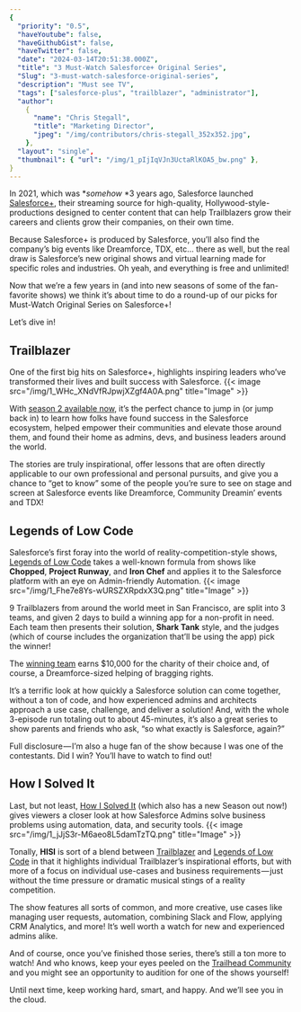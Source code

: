 ```yaml
---
{
  "priority": "0.5",
  "haveYoutube": false,
  "haveGithubGist": false,
  "haveTwitter": false,
  "date": "2024-03-14T20:51:38.000Z",
  "title": "3 Must-Watch Salesforce+ Original Series",
  "Slug": "3-must-watch-salesforce-original-series",
  "description": "Must see TV",
  "tags": ["salesforce-plus", "trailblazer", "administrator"],
  "author":
    {
      "name": "Chris Stegall",
      "title": "Marketing Director",
      "jpeg": "/img/contributors/chris-stegall_352x352.jpg",
    },
  "layout": "single",
  "thumbnail": { "url": "/img/1_pIjIqVJn3UctaRlKOA5_bw.png" },
}
---
```


In 2021, which was \*_somehow_ \*3 years ago, Salesforce launched [Salesforce+](https://www.salesforce.com/plus/), their streaming source for high-quality, Hollywood-style-productions designed to center content that can help Trailblazers grow their careers and clients grow their companies, on their own time.

Because Salesforce+ is produced by Salesforce, you’ll also find the company’s big events like Dreamforce, TDX, etc… there as well, but the real draw is Salesforce’s new original shows and virtual learning made for specific roles and industries. Oh yeah, and everything is free and unlimited!

Now that we’re a few years in (and into new seasons of some of the fan-favorite shows) we think it’s about time to do a round-up of our picks for Must-Watch Original Series on Salesforce+!

Let’s dive in!

## Trailblazer

One of the first big hits on Salesforce+, [](https://www.salesforce.com/plus/series/trailblazer)highlights inspiring leaders who’ve transformed their lives and built success with Salesforce.
{{< image src="/img/1_WHc_XNdVfRJpwjXZgf4A0A.png" title="Image" >}}

With [season 2 available now](https://www.salesforce.com/plus/series/trailblazer), it’s the perfect chance to jump in (or jump back in) to learn how folks have found success in the Salesforce ecosystem, helped empower their communities and elevate those around them, and found their home as admins, devs, and business leaders around the world.

The stories are truly inspirational, offer lessons that are often directly applicable to our own professional and personal pursuits, and give you a chance to “get to know” some of the people you’re sure to see on stage and screen at Salesforce events like Dreamforce, Community Dreamin’ events and TDX!

## Legends of Low Code

Salesforce’s first foray into the world of reality-competition-style shows, [Legends of Low Code](https://www.salesforce.com/plus/series/legends_of_low_code) takes a well-known formula from shows like **Chopped**, **Project Runway**, and **Iron Chef** and applies it to the Salesforce platform with an eye on Admin-friendly Automation.
{{< image src="/img/1_Fhe7e8Ys-wURSZXRpdxX3Q.png" title="Image" >}}

9 Trailblazers from around the world meet in San Francisco, are split into 3 teams, and given 2 days to build a winning app for a non-profit in need. Each team then presents their solution, **Shark Tank** style, and the judges (which of course includes the organization that’ll be using the app) pick the winner!

The [winning team](https://www.salesforce.com/plus/series/legends_of_low_code) earns $10,000 for the charity of their choice and, of course, a Dreamforce-sized helping of bragging rights.

It’s a terrific look at how quickly a Salesforce solution can come together, without a ton of code, and how experienced admins and architects approach a use case, challenge, and deliver a solution! And, with the whole 3-episode run totaling out to about 45-minutes, it’s also a great series to show parents and friends who ask, “so what exactly is Salesforce, again?”

Full disclosure — I’m also a huge fan of the show because I was one of the contestants. Did I win? You’ll have to watch to find out!

## How I Solved It

Last, but not least, [How I Solved It](https://www.salesforce.com/plus/series/how_i_solved_it) (which also has a new Season out now!) gives viewers a closer look at how Salesforce Admins solve business problems using automation, data, and security tools.
{{< image src="/img/1_jJjS3r-M6aeo8L5damTzTQ.png" title="Image" >}}

Tonally, **HISI** is sort of a blend between [Trailblazer](https://www.salesforce.com/plus/series/trailblazer) and [Legends of Low Code](https://www.salesforce.com/plus/series/legends_of_low_code) in that it highlights individual Trailblazer’s inspirational efforts, but with more of a focus on individual use-cases and business requirements — just without the time pressure or dramatic musical stings of a reality competition.

The show features all sorts of common, and more creative, use cases like managing user requests, automation, combining Slack and Flow, applying CRM Analytics, and more! It’s well worth a watch for new and experienced admins alike.

And of course, once you’ve finished those series, there’s still a ton more to watch! And who knows, keep your eyes peeled on the [Trailhead Community](https://trailhead.salesforce.com/trailblazer-community/feed?tab=questions) and you might see an opportunity to audition for one of the shows yourself!

Until next time, keep working hard, smart, and happy. And we’ll see you in the cloud.
